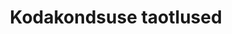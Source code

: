 ---
title: Kodakondsuse taotlused
title_en: 'Applications for citizenship'
notes: >-
  Kodakondsuse saamise ja taastamise taotluste allikaks on Eesti kodakondsuse
  saanud, taastanud või kaotanud isikute andmekogu. Eesti kodakondsust saab
  taotleda pikaajalise elaniku elamisloaga või alalist elamisõigust omav isik,
  kes on püsivalt Eestis elanud vähemalt 5 aastat.
notes_en: ''
category: 
  - Õigusemõistmine, õigussüsteem ja avalik turvalisus
category_en:
  - Justice, Legal System, and Public Safety
resources:
  - name: 'Kirjeldus ja seletuskiri'
    url: 'https://www.politsei.ee/et/juhend/politseitoeoega-seotud-avaandmed/kodakondsuse-taotlused'
    format: html
    interactive: 'FALSE'
  - name: 'https://opendata.smit.ee/ppa/csv/kodakondsused_taotlused.csv'
    url: 'https://opendata.smit.ee/ppa/csv/kodakondsused_taotlused.csv'
    format: csv
    interactive: 'FALSE'
  - name: 'https://opendata.smit.ee/ppa/csv/kodakondsused_taotlused.zip'
    url: 'https://opendata.smit.ee/ppa/files/kodakondsused_taotlused.zip'
    format: zip
    interactive: 'FALSE'
license: 'https://creativecommons.org/licenses/by-sa/3.0/ee/legalcode'
update_freq: 'http://purl.org/linked-data/sdmx/2009/code#freq-W'
organization: Politsei- ja Piirivalveamet
maintainer_name: 'Krista Rebane'
maintainer_email: avaandmed@list.politsei.ee
maintainer_phone: ''
date_issued: '30/10/2020'
date_modified: 2020/12/18
---